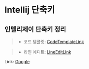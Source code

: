 # Intellij 단축키
## 인텔리제이 단축키 정리


> * 코드 템플릿: [CodeTemplateLink]

> * 라인 에디트: [LineEditLink]








Link: [Google][googlelink]







[CodeTemplateLink]: https://github.com/Yeon-Bae/Intellij/blob/main/CodeTemplate.md
[LineEditLink]: https://github.com/Yeon-Bae/Intellij/blob/main/LineEdit.md

[googlelink]: https://google.com "Go google"
